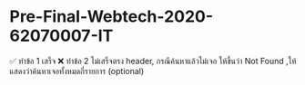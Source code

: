 # Pre-Final-Webtech-2020-62070007-IT
✅ ทำข้อ 1 เสร็จ
❌ ทำข้อ 2 ไม่เสร็จตรง header, กรณีค้นหาแล้วไม่เจอ ให้ขึ้นว่า Not Found ,ให้แสดงว่าค้นหาเจอทั้งหมดกี่รายการ (optional)
